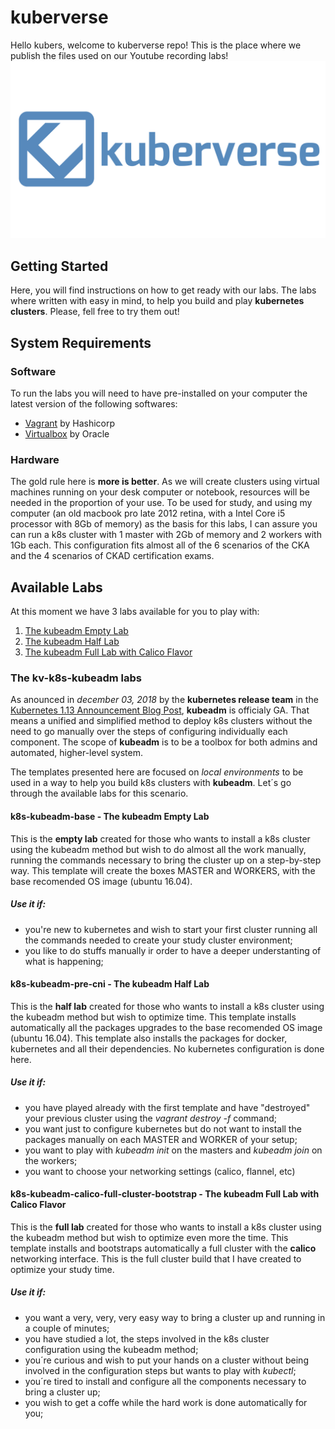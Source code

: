 # kuberverse

Hello kubers, welcome to kuberverse repo! This is the place where we publish the files used on our Youtube recording labs!
![kuberverse logo](https://raw.githubusercontent.com/arturscheiner/kuberverse/master/logos/kuberverse-logo-h-4096x2304.png)

## Getting Started

Here, you will find instructions on how to get ready with our labs. The labs where written with easy in mind, to help you build and play **kubernetes clusters**. Please, fell free to try them out!

## System Requirements

### Software

To run the labs you will need to have pre-installed on your computer the latest version of the following softwares:

- [Vagrant](www.vagrantup.com) by Hashicorp
- [Virtualbox](virtualbox.org) by Oracle

### Hardware

The gold rule here is **more is better**. As we will create clusters using virtual machines running on your desk computer or notebook, resources will be needed in the proportion of your use. To be used for study, and using my computer (an old macbook pro late 2012 retina, with a Intel Core i5 processor with 8Gb of memory) as the basis for this labs, I can assure you can run a k8s cluster with 1 master with 2Gb of memory and 2 workers with 1Gb each. This configuration fits almost all of the 6 scenarios of the CKA and the 4 scenarios of CKAD certification exams.  

## Available Labs

At this moment we have 3 labs available for you to play with:

1. [The kubeadm Empty Lab](https://github.com/arturscheiner/kuberverse/blob/master/docs/kubeadm/k8s-kubeadm-base.md)
2. [The kubeadm Half Lab](https://github.com/arturscheiner/kuberverse/blob/master/docs/kubeadm/k8s-kubeadm-pre-cni.md)
3. [The kubeadm Full Lab with Calico Flavor](https://github.com/arturscheiner/kuberverse/blob/master/docs/kubeadm/k8s-kubeadm-calico-full-cluster-bootstrap.md)

### The kv-k8s-kubeadm labs

As anounced in *december 03, 2018* by the **kubernetes release team** in the [Kubernetes 1.13 Announcement Blog Post](https://kubernetes.io/blog/2018/12/03/kubernetes-1-13-release-announcement/), **kubeadm** is officialy GA. That means a unified and simplified method to deploy k8s clusters without the need to go manually over the steps of configuring individually each component. The scope of **kubeadm** is to be a toolbox for both admins and automated, higher-level system. 

The templates presented here are focused on _local environments_ to be used in a way to help you build k8s clusters with **kubeadm**. Let´s go through the available labs for this scenario.

#### k8s-kubeadm-base - The kubeadm Empty Lab

This is the **empty lab** created for those who wants to install a k8s cluster using the kubeadm method but wish to do almost all the work manually, running the commands necessary to bring the cluster up on a step-by-step way. This template will create the boxes MASTER and WORKERS, with the base recomended OS image (ubuntu 16.04).

##### Use it if: #####

- you're new to kubernetes and wish to start your first cluster running all the commands needed to create your study cluster environment;
- you like to do stuffs manually ir order to have a deeper understanting of what is happening;


#### k8s-kubeadm-pre-cni - The kubeadm Half Lab

This is the **half lab** created for those who wants to install a k8s cluster using the kubeadm method but wish to optimize time. This template installs automatically all the packages upgrades to the base recomended OS image (ubuntu 16.04). This template also installs the packages for docker, kubernetes and all their dependencies. No kubernetes configuration is done here.

##### Use it if: #####

- you have played already with the first template and have "destroyed" your previous cluster using the _vagrant destroy -f_ command;
- you want just to configure kubernetes but do not want to install the packages manually on each MASTER and WORKER of your setup;
- you want to play with _kubeadm init_ on the masters and _kubeadm join_ on the workers;
- you want to choose your networking settings (calico, flannel, etc) 


#### k8s-kubeadm-calico-full-cluster-bootstrap - The kubeadm Full Lab with Calico Flavor

This is the **full lab** created for those who wants to install a k8s cluster using the kubeadm method but wish to optimize even more the time. This template installs and bootstraps automatically a full cluster with the **calico** networking interface. This is the full cluster build that I have created to optimize your study time.

##### Use it if: #####

- you want a very, very, very easy way to bring a cluster up and running in a couple of minutes;
- you have studied a lot, the steps involved in the k8s cluster configuration using the kubeadm method;
- you´re curious and wish to put your hands on a cluster without being involved in the configuration steps but wants to play with _kubectl_;
- you´re tired to install and configure all the components necessary to bring a cluster up;
- you wish to get a coffe while the hard work is done automatically for you;
